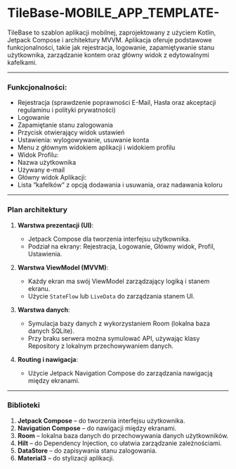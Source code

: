 # TileBase-MOBILE_APP_TEMPLATE-

TileBase to szablon aplikacji mobilnej, zaprojektowany z użyciem Kotlin, Jetpack Compose i architektury MVVM. Aplikacja oferuje podstawowe funkcjonalności, takie jak rejestracja, logowanie, zapamiętywanie stanu użytkownika, zarządzanie kontem oraz główny widok z edytowalnymi kafelkami. 

---

### Funkcjonalności: 
- Rejestracja (sprawdzenie poprawności E-Mail, Hasła oraz akceptacji regulaminu i polityki prywatności) 
- Logowanie 
- Zapamiętanie stanu zalogowania 
- Przycisk otwierający widok ustawień 
- Ustawienia: wylogowywanie,  usuwanie konta 
- Menu z głównym widokiem aplikacji i widokiem profilu 
- Widok Profilu: 
- Nazwa użytkownika 
- Używany e-mail 
- Główny widok Aplikacji: 
- Lista “kafelków” z opcją dodawania i usuwania, oraz nadawania koloru 

---

### Plan architektury
1. **Warstwa prezentacji (UI)**:
   - Jetpack Compose dla tworzenia interfejsu użytkownika.
   - Podział na ekrany: Rejestracja, Logowanie, Główny widok, Profil, Ustawienia.

2. **Warstwa ViewModel (MVVM)**:
   - Każdy ekran ma swój ViewModel zarządzający logiką i stanem ekranu.
   - Użycie `StateFlow` lub `LiveData` do zarządzania stanem UI.

3. **Warstwa danych**:
   - Symulacja bazy danych z wykorzystaniem Room (lokalna baza danych SQLite).
   - Przy braku serwera można symulować API, używając klasy Repository z lokalnym przechowywaniem danych.

4. **Routing i nawigacja**:
   - Użycie Jetpack Navigation Compose do zarządzania nawigacją między ekranami.

---

### Biblioteki
1. **Jetpack Compose** – do tworzenia interfejsu użytkownika.
2. **Navigation Compose** – do nawigacji między ekranami.
3. **Room** – lokalna baza danych do przechowywania danych użytkowników.
4. **Hilt** – do Dependency Injection, co ułatwia zarządzanie zależnościami.
5. **DataStore** – do zapisywania stanu zalogowania.
6. **Material3** – do stylizacji aplikacji.
